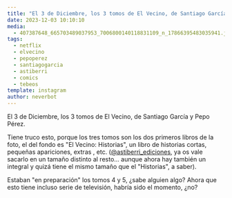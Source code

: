 ```yaml
---
title: "El 3 de Diciembre, los 3 tomos de El Vecino, de Santiago García y Pepo Pérez"
date: 2023-12-03 10:10:10
media: 
  - 407387648_665703489037953_7006800140118831109_n_17866395483035941.jpg
tags: 
  - netflix
  - elvecino
  - pepoperez
  - santiagogarcia
  - astiberri
  - comics
  - tebeos
template: instagram
author: neverbot
---
```


El 3 de Diciembre, los 3 tomos de El Vecino, de Santiago García y Pepo Pérez.

Tiene truco esto, porque los tres tomos son los dos primeros libros de la foto, el del fondo es "El Vecino: Historias", un libro de historias cortas, pequeñas apariciones, extras , etc. ([@astiberri_ediciones](https://instagram.com/astiberri_ediciones), ya os vale sacarlo en un tamaño distinto al resto... aunque ahora hay también un integral y quizá tiene el mismo tamaño que el "Historias", a saber).

Estaban "en preparación" los tomos 4 y 5, ¿sabe alguien algo? Ahora que esto tiene incluso serie de televisión, habría sido el momento, ¿no?


